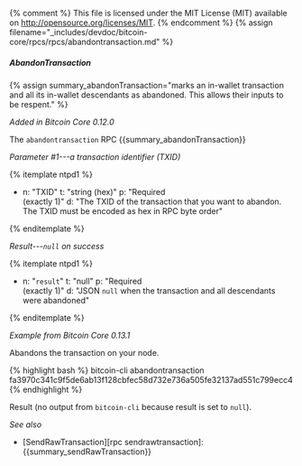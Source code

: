 {% comment %}
This file is licensed under the MIT License (MIT) available on
http://opensource.org/licenses/MIT.
{% endcomment %}
{% assign filename="_includes/devdoc/bitcoin-core/rpcs/rpcs/abandontransaction.md" %}

##### AbandonTransaction

{% assign summary_abandonTransaction="marks an in-wallet transaction and all its in-wallet descendants as abandoned. This allows their inputs to be respent." %}

*Added in Bitcoin Core 0.12.0*

The `abandontransaction` RPC {{summary_abandonTransaction}}

*Parameter #1---a transaction identifier (TXID)*

{% itemplate ntpd1 %}
- n: "TXID"
  t: "string (hex)"
  p: "Required<br>(exactly 1)"
  d: "The TXID of the transaction that you want to abandon.  The TXID must be encoded as hex in RPC byte order"

{% enditemplate %}

*Result---`null` on success*

{% itemplate ntpd1 %}
- n: "`result`"
  t: "null"
  p: "Required<br>(exactly 1)"
  d: "JSON `null` when the transaction and all descendants were abandoned"

{% enditemplate %}

*Example from Bitcoin Core 0.13.1*

Abandons the transaction on your node.

{% highlight bash %}
bitcoin-cli abandontransaction fa3970c341c9f5de6ab13f128cbfec58d732e736a505fe32137ad551c799ecc4
{% endhighlight %}

Result (no output from `bitcoin-cli` because result is set to `null`).

*See also*

* [SendRawTransaction][rpc sendrawtransaction]: {{summary_sendRawTransaction}}

